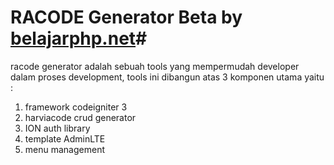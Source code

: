 # RACODE Generator Beta by [belajarphp.net](http://belajarphp.net)#
racode generator adalah sebuah tools yang mempermudah developer dalam proses development,
tools ini dibangun atas 3 komponen utama yaitu :
1. framework codeigniter 3<br>
2. harviacode crud generator
3. ION auth library
4. template AdminLTE
5. menu management

